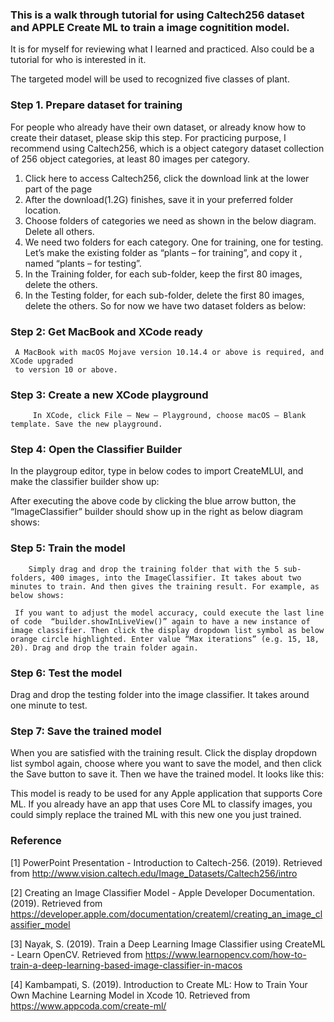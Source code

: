 ### This is a walk through tutorial for using Caltech256 dataset and APPLE Create ML to train a image cognitition model. 
It is for myself for reviewing what I learned and practiced. Also could be a tutorial for who is interested in it. 

The targeted model will be used to recognized five classes of plant. 

### Step 1. Prepare dataset for training
 For people who already have their own dataset, or already know how to create their dataset, please skip this step.
 For practicing purpose, I recommend using Caltech256, which is a object category dataset collection of 256 object categories, at least 80 images per category. 
1)	Click here to access Caltech256, click the download link at the lower part of the page
2)	After the download(1.2G) finishes, save it in your preferred folder location. 
3)	Choose folders of categories we need as shown in the below diagram. Delete all others.  
4)	We need two folders for each category. One for training, one for testing. Let’s make the existing folder as “plants – for training”, and copy it , named “plants – for testing”.
5)	In the Training folder, for each sub-folder, keep the first 80 images, delete the others.
6)	In the Testing folder, for each sub-folder, delete the first 80 images, delete the others. 
So for now we have two dataset folders as below:
 
### Step 2: Get MacBook and XCode ready
     A MacBook with macOS Mojave version 10.14.4 or above is required, and XCode upgraded 
     to version 10 or above. 

### Step 3: Create a new XCode playground 
         In XCode, click File – New – Playground, choose macOS – Blank template. Save the new playground. 

### Step 4: Open the Classifier Builder 
In the playgroup editor, type in below codes to import CreateMLUI, and make the classifier builder show up:
 
After executing the above code by clicking the blue arrow button, the “ImageClassifier” builder should show up in the right as below diagram shows:
 

### Step 5: Train the model
        Simply drag and drop the training folder that with the 5 sub-folders, 400 images, into the ImageClassifier. It takes about two minutes to train. And then gives the training result. For example, as below shows:
 
     If you want to adjust the model accuracy, could execute the last line of code  “builder.showInLiveView()” again to have a new instance of image classifier. Then click the display dropdown list symbol as below orange circle highlighted. Enter value “Max iterations” (e.g. 15, 18, 20). Drag and drop the train folder again.
     

### Step 6: Test the model
Drag and drop the testing folder into the image classifier. It takes around one minute to test. 
 

### Step 7: Save the trained model
When you are satisfied with the training result. Click the display dropdown list symbol  again, choose where you want to save the model, and then click the Save button to save it. 
Then we have the trained model. It looks like this: 
 
This model is ready to be used for any Apple application that supports Core ML. If you already have an app that uses Core ML to classify images, you could simply replace the trained ML with this new one you just trained. 

### Reference
[1] PowerPoint Presentation - Introduction to Caltech-256. (2019). Retrieved from http://www.vision.caltech.edu/Image_Datasets/Caltech256/intro

[2] Creating an Image Classifier Model - Apple Developer Documentation. (2019). Retrieved from https://developer.apple.com/documentation/createml/creating_an_image_classifier_model

[3] Nayak, S. (2019). Train a Deep Learning Image Classifier using CreateML - Learn OpenCV. Retrieved from https://www.learnopencv.com/how-to-train-a-deep-learning-based-image-classifier-in-macos

[4] Kambampati, S. (2019). Introduction to Create ML: How to Train Your Own Machine Learning Model in Xcode 10. Retrieved from https://www.appcoda.com/create-ml/
